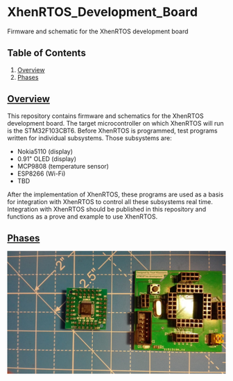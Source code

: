 # XhenRTOS_Development_Board
Firmware and schematic for the XhenRTOS development board

## Table of Contents

1. [Overview](#section-features)
2. [Phases](#section-phases)

## [Overview](id:section-features)

This repository contains firmware and schematics for the XhenRTOS development board. The target microcontroller on which XhenRTOS will run is the STM32F103CBT6. Before XhenRTOS is programmed, test programs written for individual subsystems. Those subsystems are:
* Nokia5110 (display)
* 0.91" OLED (display)
* MCP9808 (temperature sensor)
* ESP8266 (Wi-Fi)
* TBD

After the implementation of XhenRTOS, these programs are used as a basis for integration with XhenRTOS to control all these subsystems real time. 
Integration with XhenRTOS should be published in this repository and functions as a prove and example to use XhenRTOS.

## [Phases](id:section-phases)

![alt text](img/01_Breakout.jpeg "Logo Title Text 1")
